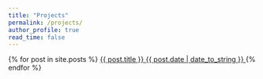 ```yaml
---
title: "Projects"
permalink: /projects/
author_profile: true
read_time: false
---
```


{% for post in site.posts %}
  <a href="{{ post.url }}">
    {{ post.title }}
    {{ post.date | date_to_string }}
  </a>
{% endfor %}
